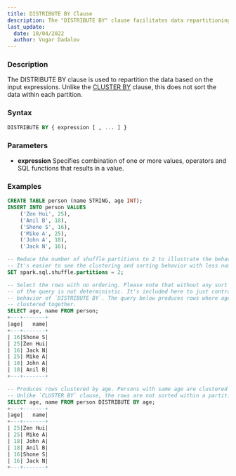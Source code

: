 ```yaml
---
title: DISTRIBUTE BY Clause
description: The "DISTRIBUTE BY" clause facilitates data repartitioning based on specified input expressions, optimizing data distribution in Apache Spark SQL queries.
last_update:
  date: 10/04/2022
  author: Vugar Dadalov
---
```


### Description

The DISTRIBUTE BY clause is used to repartition the data based on the input expressions. Unlike the <a href="./cluster-by-clause">CLUSTER BY</a> clause, this does not sort the data within each partition.

### Syntax

```sql
DISTRIBUTE BY { expression [ , ... ] }
```

### Parameters

- **expression**
  Specifies combination of one or more values, operators and SQL functions that results in a value.

### Examples

```sql
CREATE TABLE person (name STRING, age INT);
INSERT INTO person VALUES
    ('Zen Hui', 25),
    ('Anil B', 18),
    ('Shone S', 16),
    ('Mike A', 25),
    ('John A', 18),
    ('Jack N', 16);

-- Reduce the number of shuffle partitions to 2 to illustrate the behavior of `DISTRIBUTE BY`.
-- It's easier to see the clustering and sorting behavior with less number of partitions.
SET spark.sql.shuffle.partitions = 2;

-- Select the rows with no ordering. Please note that without any sort directive, the result
-- of the query is not deterministic. It's included here to just contrast it with the
-- behavior of `DISTRIBUTE BY`. The query below produces rows where age columns are not
-- clustered together.
SELECT age, name FROM person;
+---+-------+
|age|   name|
+---+-------+
| 16|Shone S|
| 25|Zen Hui|
| 16| Jack N|
| 25| Mike A|
| 18| John A|
| 18| Anil B|
+---+-------+

-- Produces rows clustered by age. Persons with same age are clustered together.
-- Unlike `CLUSTER BY` clause, the rows are not sorted within a partition.
SELECT age, name FROM person DISTRIBUTE BY age;
+---+-------+
|age|   name|
+---+-------+
| 25|Zen Hui|
| 25| Mike A|
| 18| John A|
| 18| Anil B|
| 16|Shone S|
| 16| Jack N|
+---+-------+
```
